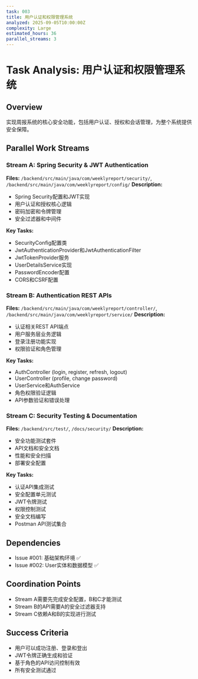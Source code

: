 ```yaml
---
task: 003
title: 用户认证和权限管理系统
analyzed: 2025-09-05T10:00:00Z
complexity: Large
estimated_hours: 36
parallel_streams: 3
---
```


# Task Analysis: 用户认证和权限管理系统

## Overview
实现周报系统的核心安全功能，包括用户认证、授权和会话管理，为整个系统提供安全保障。

## Parallel Work Streams

### Stream A: Spring Security & JWT Authentication
**Files:** `/backend/src/main/java/com/weeklyreport/security/`, `/backend/src/main/java/com/weeklyreport/config/`
**Description:** 
- Spring Security配置和JWT实现
- 用户认证和授权核心逻辑
- 密码加密和令牌管理
- 安全过滤器和中间件

**Key Tasks:**
- SecurityConfig配置类
- JwtAuthenticationProvider和JwtAuthenticationFilter
- JwtTokenProvider服务
- UserDetailsService实现
- PasswordEncoder配置
- CORS和CSRF配置

### Stream B: Authentication REST APIs
**Files:** `/backend/src/main/java/com/weeklyreport/controller/`, `/backend/src/main/java/com/weeklyreport/service/`
**Description:**
- 认证相关REST API端点
- 用户服务层业务逻辑
- 登录注册功能实现
- 权限验证和角色管理

**Key Tasks:**
- AuthController (login, register, refresh, logout)
- UserController (profile, change password)
- UserService和AuthService
- 角色权限验证逻辑
- API参数验证和错误处理

### Stream C: Security Testing & Documentation
**Files:** `/backend/src/test/`, `/docs/security/`
**Description:**
- 安全功能测试套件
- API文档和安全文档
- 性能和安全扫描
- 部署安全配置

**Key Tasks:**
- 认证API集成测试
- 安全配置单元测试
- JWT令牌测试
- 权限控制测试
- 安全文档编写
- Postman API测试集合

## Dependencies
- Issue #001: 基础架构环境 ✅
- Issue #002: User实体和数据模型 ✅

## Coordination Points
- Stream A需要先完成安全配置，B和C才能测试
- Stream B的API需要A的安全过滤器支持
- Stream C依赖A和B的实现进行测试

## Success Criteria
- 用户可以成功注册、登录和登出
- JWT令牌正确生成和验证
- 基于角色的API访问控制有效
- 所有安全测试通过